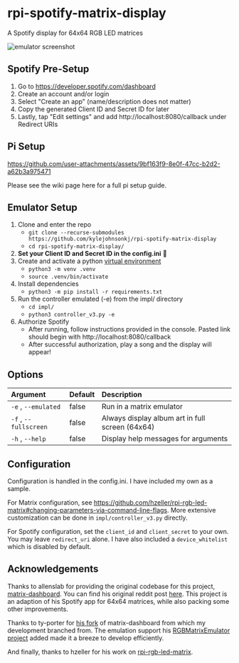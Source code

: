 # rpi-spotify-matrix-display

A Spotify display for 64x64 RGB LED matrices

![emulator screenshot](screenshot.png)

## Spotify Pre-Setup
1. Go to https://developer.spotify.com/dashboard
2. Create an account and/or login
3. Select "Create an app" (name/description does not matter)
4. Copy the generated Client ID and Secret ID for later
5. Lastly, tap "Edit settings" and add http://localhost:8080/callback under Redirect URIs

## Pi Setup

https://github.com/user-attachments/assets/9bf163f9-8e0f-47cc-b2d2-a62b3a975471

Please see the wiki page here for a full pi setup guide.

## Emulator Setup

1. Clone and enter the repo
   - `git clone --recurse-submodules https://github.com/kylejohnsonkj/rpi-spotify-matrix-display`
   - `cd rpi-spotify-matrix-display/`
2. **Set your Client ID and Secret ID in the config.ini** 🙂
3. Create and activate a python [virtual environment](https://packaging.python.org/en/latest/guides/installing-using-pip-and-virtual-environments/)
   - `python3 -m venv .venv`
   - `source .venv/bin/activate`
4. Install dependencies
   - `python3 -m pip install -r requirements.txt`
5. Run the controller emulated (-e) from the impl/ directory
   - `cd impl/`
   - `python3 controller_v3.py -e`
6. Authorize Spotify
   - After running, follow instructions provided in the console. Pasted link should begin with http://localhost:8080/callback
   - After successful authorization, play a song and the display will appear!

## Options
| Argument | Default | Description |
| :- | :- | :- |
|`-e` , `--emulated`| false | Run in a matrix emulator |
|`-f` , `--fullscreen`| false | Always display album art in full screen (64x64) |
|`-h` , `--help`| false | Display help messages for arguments |

## Configuration
Configuration is handled in the config.ini. I have included my own as a sample.

For Matrix configuration, see https://github.com/hzeller/rpi-rgb-led-matrix#changing-parameters-via-command-line-flags. More extensive customization can be done in `impl/controller_v3.py` directly.

For Spotify configuration, set the `client_id` and `client_secret` to your own. You may leave `redirect_uri` alone. I have also included a `device_whitelist` which is disabled by default.

## Acknowledgements
Thanks to allenslab for providing the original codebase for this project, [matrix-dashboard](https://github.com/allenslab/matrix-dashboard). You can find his original reddit post [here](https://www.reddit.com/r/3Dprinting/comments/ujyy4g/i_designed_and_3d_printed_a_led_matrix_dashboard/). This project is an adaption of his Spotify app for 64x64 matrices, while also packing some other improvements.

Thanks to ty-porter for [his fork](https://github.com/ty-porter/matrix-dashboard) of matrix-dashboard from which my development branched from. The emulation support his [RGBMatrixEmulator project](https://github.com/ty-porter/RGBMatrixEmulator) added made it a breeze to develop efficiently.

And finally, thanks to hzeller for his work on [rpi-rgb-led-matrix](https://github.com/hzeller/rpi-rgb-led-matrix).
